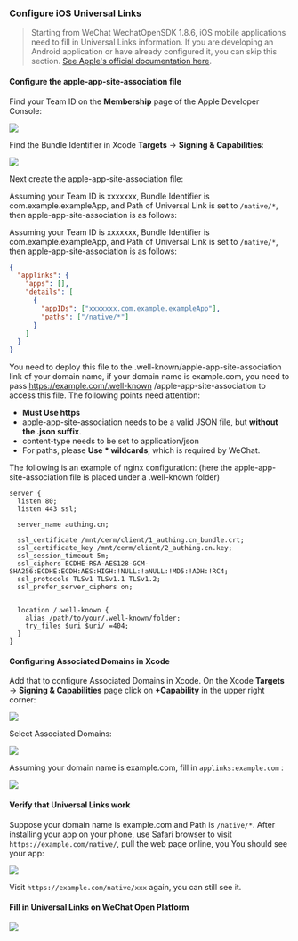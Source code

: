 <IntegrationDetailCard title="在微信开放平台创建一个移动应用">

### Configure iOS Universal Links

> Starting from WeChat WechatOpenSDK 1.8.6, iOS mobile applications need to fill in Universal Links information. If you are developing an Android application or have already configured it, you can skip this section. [See Apple's official documentation here](https://developer.apple.com/documentation/uikit/inter-process_communication/allowing_apps_and_websites_to_link_to_your_content/enabling_universal_links).

#### Configure the apple-app-site-association file

Find your Team ID on the **Membership** page of the Apple Developer Console:

![](./images/get-apple-team-id.png)

Find the Bundle Identifier in Xcode **Targets** -> **Signing & Capabilities**:

![](./images/get-app-bundle-id.png)

Next create the apple-app-site-association file:

Assuming your Team ID is xxxxxxx, Bundle Identifier is com.example.exampleApp, and Path of Universal Link is set to `/native/*`, then apple-app-site-association is as follows:

Assuming your Team ID is xxxxxxx, Bundle Identifier is com.example.exampleApp, and Path of Universal Link is set to `/native/*`, then apple-app-site-association is as follows:

```json
{
  "applinks": {
    "apps": [],
    "details": [
      {
        "appIDs": ["xxxxxxx.com.example.exampleApp"],
        "paths": ["/native/*"]
      }
    ]
  }
}
```

You need to deploy this file to the .well-known/apple-app-site-association link of your domain name, if your domain name is example.com, you need to pass https://example.com/.well-known /apple-app-site-association to access this file. The following points need attention:

- **Must Use https**
- apple-app-site-association needs to be a valid JSON file, but **without the .json suffix**.
- content-type needs to be set to application/json
- For paths, please **Use \* wildcards**, which is required by WeChat.

The following is an example of nginx configuration: (here the apple-app-site-association file is placed under a .well-known folder)

```nginx
server {
  listen 80;
  listen 443 ssl;

  server_name authing.cn;

  ssl_certificate /mnt/cerm/client/1_authing.cn_bundle.crt;
  ssl_certificate_key /mnt/cerm/client/2_authing.cn.key;
  ssl_session_timeout 5m;
  ssl_ciphers ECDHE-RSA-AES128-GCM-SHA256:ECDHE:ECDH:AES:HIGH:!NULL:!aNULL:!MD5:!ADH:!RC4;
  ssl_protocols TLSv1 TLSv1.1 TLSv1.2;
  ssl_prefer_server_ciphers on;


  location /.well-known {
    alias /path/to/your/.well-known/folder;
    try_files $uri $uri/ =404;
  }
}
```

#### Configuring Associated Domains in Xcode

Add that to configure Associated Domains in Xcode. On the Xcode **Targets** -&gt; **Signing & Capabilities** page click on **+Capability** in the upper right corner:

![](./images/plus-icon.png)

Select Associated Domains:

![](./images/associated-domains.png)

Assuming your domain name is example.com, fill in `applinks:example.com` :
  
![](./images/example.png)

#### Verify that Universal Links work

Suppose your domain name is example.com and Path is `/native/*`. After installing your app on your phone, use Safari browser to visit `https://example.com/native/`, pull the web page online, you You should see your app:

![](./images/safari-example.png)

Visit `https://example.com/native/xxx` again, you can still see it.

#### Fill in Universal Links on WeChat Open Platform

![](./images/wechat-platform.png)

</IntegrationDetailCard>
